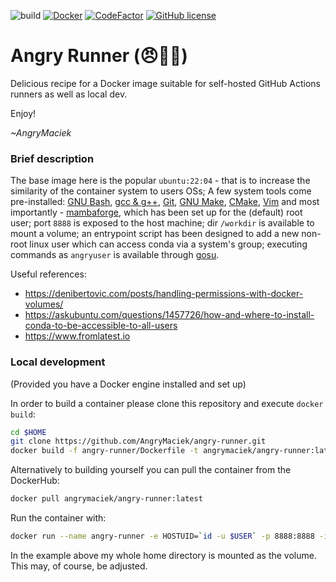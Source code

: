 ![build](https://github.com/AngryMaciek/angry-runner/actions/workflows/build.yaml/badge.svg)
[![Docker](https://badgen.net/badge/icon/docker?icon=docker&label)](https://hub.docker.com/r/angrymaciek/angry-runner)
[![CodeFactor](https://www.codefactor.io/repository/github/angrymaciek/angry-runner/badge)](https://www.codefactor.io/repository/github/angrymaciek/angry-runner)
[![GitHub license](https://img.shields.io/github/license/AngryMaciek/angry-runner)](https://github.com/AngryMaciek/angry-runner/blob/master/LICENSE)

# Angry Runner (😠🏃‍♂️)

Delicious recipe for a Docker image suitable for self-hosted GitHub Actions runners as well as local dev.

Enjoy!

_~AngryMaciek_


### Brief description

The base image here is the popular `ubuntu:22:04` - that is to increase the similarity of the container system to users OSs; A few system tools come pre-installed: [GNU Bash](https://www.gnu.org/software/bash/), [gcc & g++](https://gcc.gnu.org/), [Git](https://git-scm.com/), [GNU Make](https://www.gnu.org/software/make/), [CMake](https://cmake.org/), [Vim](https://www.vim.org/) and most importantly - [mambaforge](https://github.com/conda-forge/miniforge), which has been set up for the (default) root user; port `8888` is exposed to the host machine; dir `/workdir` is available to mount a volume; an entrypoint script has been designed to add a new non-root linux user which can access conda via a system's group; executing commands as `angryuser` is available through [gosu](https://github.com/tianon/gosu).

Useful references:
* https://denibertovic.com/posts/handling-permissions-with-docker-volumes/
* https://askubuntu.com/questions/1457726/how-and-where-to-install-conda-to-be-accessible-to-all-users
* https://www.fromlatest.io

### Local development

(Provided you have a Docker engine installed and set up)

In order to build a container please clone this repository and execute `docker build`:

```bash
cd $HOME
git clone https://github.com/AngryMaciek/angry-runner.git
docker build -f angry-runner/Dockerfile -t angrymaciek/angry-runner:latest angry-runner
```

Alternatively to building yourself you can pull the container from the DockerHub:

```bash
docker pull angrymaciek/angry-runner:latest
```

Run the container with:

```bash
docker run --name angry-runner -e HOSTUID=`id -u $USER` -p 8888:8888 -it -v $HOME:/workdir angry-runner:latest
```

In the example above my whole home directory is mounted as the volume.  
This may, of course, be adjusted.
